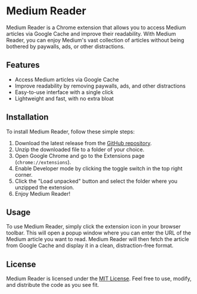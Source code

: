 
# Medium Reader

Medium Reader is a Chrome extension that allows you to access Medium articles via Google Cache and improve their readability. With Medium Reader, you can enjoy Medium's vast collection of articles without being bothered by paywalls, ads, or other distractions.

## Features

- Access Medium articles via Google Cache
- Improve readability by removing paywalls, ads, and other distractions
- Easy-to-use interface with a single click
- Lightweight and fast, with no extra bloat

## Installation

To install Medium Reader, follow these simple steps:

1. Download the latest release from the [GitHub repository](https://github.com/eslam69/Cashed-Medium).
2. Unzip the downloaded file to a folder of your choice.
3. Open Google Chrome and go to the Extensions page (`chrome://extensions`).
4. Enable Developer mode by clicking the toggle switch in the top right corner.
5. Click the "Load unpacked" button and select the folder where you unzipped the extension.
6. Enjoy Medium Reader!

## Usage

To use Medium Reader, simply click the extension icon in your browser toolbar. This will open a popup window where you can enter the URL of the Medium article you want to read. Medium Reader will then fetch the article from Google Cache and display it in a clean, distraction-free format.

## License

Medium Reader is licensed under the [MIT License](https://opensource.org/licenses/MIT). Feel free to use, modify, and distribute the code as you see fit.